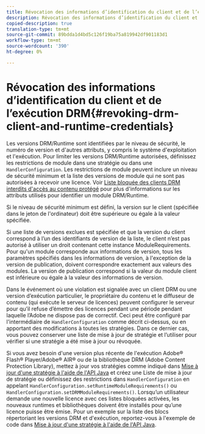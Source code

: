 ```yaml
---
title: Révocation des informations d’identification du client et de l’exécution DRM
description: Révocation des informations d’identification du client et de l’exécution DRM
copied-description: true
translation-type: tm+mt
source-git-commit: 89bdda1d4bd5c126f19ba75a819942df901183d1
workflow-type: tm+mt
source-wordcount: '390'
ht-degree: 0%

---
```



# Révocation des informations d’identification du client et de l’exécution DRM{#revoking-drm-client-and-runtime-credentials}

Les versions DRM/Runtime sont identifiées par le niveau de sécurité, le numéro de version et d&#39;autres attributs, y compris le système d&#39;exploitation et l&#39;exécution. Pour limiter les versions DRM/Runtime autorisées, définissez les restrictions de module dans une stratégie ou dans une `HandlerConfiguration`. Les restrictions de module peuvent inclure un niveau de sécurité minimum et la liste des versions de module qui ne sont pas autorisées à recevoir une licence. Voir [Liste bloquée des clients DRM interdits d&#39;accès au contenu protégé](../../aaxs-protecting-content/content-introduction/content-usage-rules/content-runtime-application-restrictions/content-blocklist-drm-clients.md) pour plus d&#39;informations sur les attributs utilisés pour identifier un module DRM/Runtime.

Si le niveau de sécurité minimum est défini, la version sur le client (spécifiée dans le jeton de l&#39;ordinateur) doit être supérieure ou égale à la valeur spécifiée.

Si une liste de versions exclues est spécifiée et que la version du client correspond à l’un des identifiants de version de la liste, le client n’est pas autorisé à utiliser un droit contenant cette instance ModuleRequirements. Pour qu&#39;un module corresponde aux informations de version, tous les paramètres spécifiés dans les informations de version, à l&#39;exception de la version de publication, doivent correspondre exactement aux valeurs des modules. La version de publication correspond si la valeur du module client est inférieure ou égale à la valeur des informations de version.

Dans le événement où une violation est signalée avec un client DRM ou une version d’exécution particulier, le propriétaire du contenu et le diffuseur de contenu (qui exécute le serveur de licences) peuvent configurer le serveur pour qu’il refuse d’émettre des licences pendant une période pendant laquelle l’Adobe ne dispose pas de correctif. Ceci peut être configuré par l&#39;intermédiaire de `HandlerConfiguration` comme décrit ci-dessus, ou en apportant des modifications à toutes les stratégies. Dans ce dernier cas, vous pouvez conserver une liste de mise à jour de stratégie et l’utiliser pour vérifier si une stratégie a été mise à jour ou révoquée.

Si vous avez besoin d&#39;une version plus récente de l&#39;exécution Adobe® Flash® Player/Adobe® AIR® ou de la bibliothèque DRM (Adobe Content Protection Library), mettez à jour vos stratégies comme indiqué dans [Mise à jour d&#39;une stratégie à l&#39;aide de l&#39;API Java](../../aaxs-protecting-content/content-working-with-policies/content-updating-policy-using-java-api.md) et créez une Liste de mise à jour de stratégie ou définissez des restrictions dans `HandlerConfiguration` en appelant `HandlerConfiguration.setRuntimeModuleRequirements()` ou `HandlerConfiguration.setDRMModuleRequirements()`. Lorsqu’un utilisateur demande une nouvelle licence avec ces listes bloquées activées, les nouveaux runtimes et bibliothèques doivent être installés pour qu’une licence puisse être émise. Pour un exemple sur la liste des blocs répertoriant les versions DRM et d&#39;exécution, reportez-vous à l&#39;exemple de code dans [Mise à jour d&#39;une stratégie à l&#39;aide de l&#39;API Java](../../aaxs-protecting-content/content-working-with-policies/content-updating-policy-using-java-api.md).

